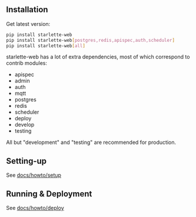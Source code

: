 ## Installation

Get latest version:

```bash
pip install starlette-web
pip install starlette-web[postgres,redis,apispec,auth,scheduler]
pip install starlette-web[all]
```

starlette-web has a lot of extra dependencies, most of which correspond to contrib modules:
- apispec
- admin
- auth
- mqtt
- postgres
- redis
- scheduler
- deploy
- develop
- testing

All but "development" and "testing" are recommended for production.

## Setting-up

See [docs/howto/setup](./setup/README.md)

## Running & Deployment

See [docs/howto/deploy](./deploy/README.md)

